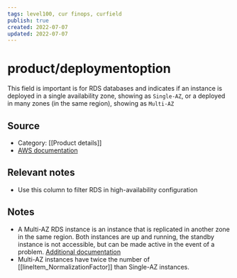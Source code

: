 ```yaml
---
tags: level100, cur finops, curfield
publish: true
created: 2022-07-07
updated: 2022-07-07
---
```


# product/deploymentoption

This field is important is for RDS databases and indicates if an instance is deployed in a single availability zone, showing as `Single-AZ`, or a deployed in many zones (in the same region), showing as `Multi-AZ`

## Source
- Category: [[Product details]]
- [AWS documentation](https://docs.aws.amazon.com/cur/latest/userguide/product-columns.html#product-details-D)

## Relevant notes
- Use this column to filter RDS in high-availability configuration

## Notes
- A Multi-AZ RDS instance is an instance that is replicated in another zone in the same region. Both instances are up and running, the standby instance is  not accessible, but can be made active in the event of a problem. [Additional documentation](https://aws.amazon.com/rds/features/multi-az/)
- Multi-AZ instances have twice the number of [[lineItem_NormalizationFactor]] than Single-AZ instances.